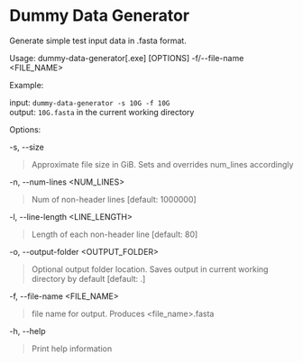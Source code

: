 # Dummy Data Generator

Generate simple test input data in .fasta format.

Usage: dummy-data-generator[.exe] [OPTIONS] -f/--file-name <FILE_NAME>

Example:  

input: 
`dummy-data-generator -s 10G -f 10G`  
output: `10G.fasta` in the current working directory

Options:  

-s, --size <SIZE>  
> Approximate file size in GiB. Sets and overrides num_lines accordingly  
          
-n, --num-lines <NUM_LINES>  
> Num of non-header lines [default: 1000000]  

-l, --line-length <LINE_LENGTH>  
> Length of each non-header line [default: 80]  

-o, --output-folder <OUTPUT_FOLDER>
> Optional output folder location. Saves output in current working directory by default [default: .]

-f, --file-name <FILE_NAME>
> file name for output. Produces <file_name>.fasta
  
-h, --help
> Print help information
